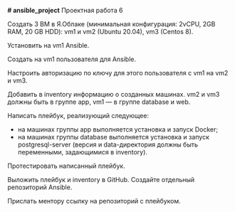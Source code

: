 **# ansible_project**
Проектная работа 6

Создать 3 ВМ в Я.Облаке (минимальная конфигурация: 2vCPU, 2GB RAM, 20 GB HDD): vm1 и vm2 (Ubuntu 20.04), vm3 (Centos 8).

Установить на vm1 Ansible.

Создать на vm1 пользователя для Ansible.

Настроить авторизацию по ключу для этого пользователя с vm1 на vm2 и vm3.

Добавить в inventory информацию о созданных машинах. vm2 и vm3 должны быть в группе app, vm1 — в группе database и web.

Написать плейбук, реализующий следующее:
- на машинах группы app выполняется установка и запуск Docker;
- на машинах группы database выполняется установка и запуск postgresql-server (версия и data-директория должны быть переменными, задающимися в inventory).

Протестировать написанный плейбук.

Выложить плейбук и inventory в GitHub. Создайте отдельный репозиторий Ansible.

Прислать ментору ссылку на репозиторий с плейбуком.
